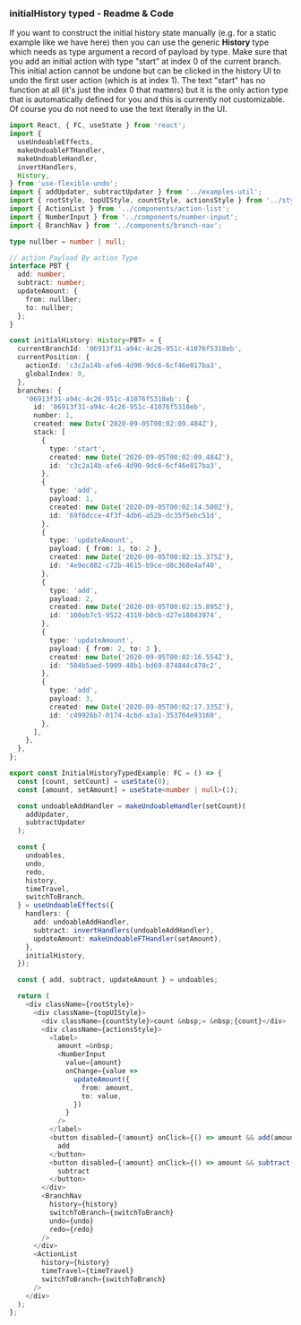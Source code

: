 ### initialHistory typed - Readme & Code

If you want to construct the initial history state manually (e.g. for a static example like we have here) then you can use the generic **History** type which needs as type argument a record of payload by type. Make sure that you add an initial action with type "start" at index 0 of the current branch. This initial action cannot be undone but can be clicked in the history UI to undo the first user action (which is at index 1). The text "start" has no function at all (it's just the index 0 that matters) but it is the only action type that is automatically defined for you and this is currently not customizable. Of course you do not need to use the text literally in the UI.

```typescript
import React, { FC, useState } from 'react';
import {
  useUndoableEffects,
  makeUndoableFTHandler,
  makeUndoableHandler,
  invertHandlers,
  History,
} from 'use-flexible-undo';
import { addUpdater, subtractUpdater } from '../examples-util';
import { rootStyle, topUIStyle, countStyle, actionsStyle } from '../styles';
import { ActionList } from '../components/action-list';
import { NumberInput } from '../components/number-input';
import { BranchNav } from '../components/branch-nav';

type nullber = number | null;

// action Payload By action Type
interface PBT {
  add: number;
  subtract: number;
  updateAmount: {
    from: nullber;
    to: nullber;
  };
}

const initialHistory: History<PBT> = {
  currentBranchId: '06913f31-a94c-4c26-951c-41076f5318eb',
  currentPosition: {
    actionId: 'c3c2a14b-afe6-4d90-9dc6-6cf46e017ba3',
    globalIndex: 0,
  },
  branches: {
    '06913f31-a94c-4c26-951c-41076f5318eb': {
      id: '06913f31-a94c-4c26-951c-41076f5318eb',
      number: 1,
      created: new Date('2020-09-05T00:02:09.484Z'),
      stack: [
        {
          type: 'start',
          created: new Date('2020-09-05T00:02:09.484Z'),
          id: 'c3c2a14b-afe6-4d90-9dc6-6cf46e017ba3',
        },
        {
          type: 'add',
          payload: 1,
          created: new Date('2020-09-05T00:02:14.500Z'),
          id: '69f6dcce-4f3f-4db6-a52b-dc35f5ebc51d',
        },
        {
          type: 'updateAmount',
          payload: { from: 1, to: 2 },
          created: new Date('2020-09-05T00:02:15.375Z'),
          id: '4e9ec882-c72b-4615-b9ce-d8c368e4af40',
        },
        {
          type: 'add',
          payload: 2,
          created: new Date('2020-09-05T00:02:15.895Z'),
          id: '100eb7c5-9522-4319-b0cb-d27e18043974',
        },
        {
          type: 'updateAmount',
          payload: { from: 2, to: 3 },
          created: new Date('2020-09-05T00:02:16.554Z'),
          id: '504b5aed-5909-48b1-bd69-874844c478c2',
        },
        {
          type: 'add',
          payload: 3,
          created: new Date('2020-09-05T00:02:17.335Z'),
          id: 'c49926b7-0174-4cbd-a3a1-353704e93160',
        },
      ],
    },
  },
};

export const InitialHistoryTypedExample: FC = () => {
  const [count, setCount] = useState(0);
  const [amount, setAmount] = useState<number | null>(1);

  const undoableAddHandler = makeUndoableHandler(setCount)(
    addUpdater,
    subtractUpdater
  );

  const {
    undoables,
    undo,
    redo,
    history,
    timeTravel,
    switchToBranch,
  } = useUndoableEffects({
    handlers: {
      add: undoableAddHandler,
      subtract: invertHandlers(undoableAddHandler),
      updateAmount: makeUndoableFTHandler(setAmount),
    },
    initialHistory,
  });

  const { add, subtract, updateAmount } = undoables;

  return (
    <div className={rootStyle}>
      <div className={topUIStyle}>
        <div className={countStyle}>count &nbsp;= &nbsp;{count}</div>
        <div className={actionsStyle}>
          <label>
            amount =&nbsp;
            <NumberInput
              value={amount}
              onChange={value =>
                updateAmount({
                  from: amount,
                  to: value,
                })
              }
            />
          </label>
          <button disabled={!amount} onClick={() => amount && add(amount)}>
            add
          </button>
          <button disabled={!amount} onClick={() => amount && subtract(amount)}>
            subtract
          </button>
        </div>
        <BranchNav
          history={history}
          switchToBranch={switchToBranch}
          undo={undo}
          redo={redo}
        />
      </div>
      <ActionList
        history={history}
        timeTravel={timeTravel}
        switchToBranch={switchToBranch}
      />
    </div>
  );
};
```
